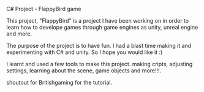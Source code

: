 C# Project - FlappyBird game

This project, "FlappyBird" is a project I have been working on in order to learn how to develope games through game engines as unity, unreal engine and more.

The purpose of the project is to have fun. I had a blast time making it and experimenting with C# and unity. So I hope you would like it :)

I learnt and used a few tools to make this project. making cripts, adjusting settings, learning about the scene, game objects and more!!!.

shoutout for Britishgaming for the tutorial.
